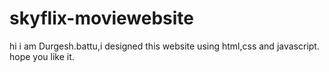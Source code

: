 # skyflix-moviewebsite

hi i am Durgesh.battu,i designed this website using html,css and javascript.
hope you like it.


